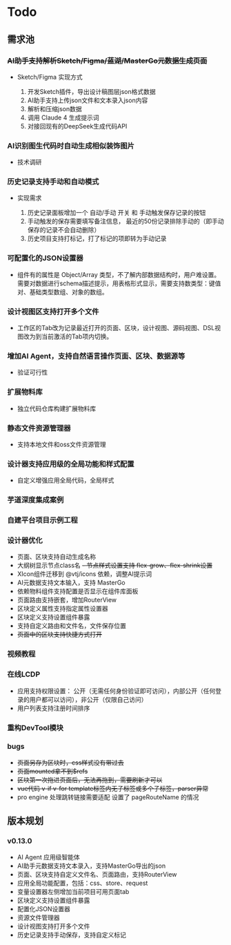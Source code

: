# Todo

## 需求池

### ~~AI助手支持解析Sketch/Figma/蓝湖/MasterGo元数据生成页面~~

- Sketch/Figma 实现方式

  1. 开发Sketch插件，导出设计稿图层json格式数据
  1. AI助手支持上传json文件和文本录入json内容
  1. 解析和压缩json数据
  1. 调用 Claude 4 生成提示词
  1. 对接回现有的DeepSeek生成代码API

### AI识别图生代码时自动生成相似装饰图片

- 技术调研

### 历史记录支持手动和自动模式

- 实现需求

  1. 历史记录面板增加一个 自动/手动 开关 和 手动触发保存记录的按钮
  1. 手动触发的保存需要填写备注信息， 最近的50份记录排除手动的（即手动保存的记录不会自动删除）
  1. 历史项目支持打标记，打了标记的项即转为手动记录

### 可配置化的JSON设置器

- 组件有的属性是 Object/Array 类型，不了解内部数据结构时，用户难设置。需要对数据进行schema描述提示，用表格形式显示，需要支持数类型：键值对、基础类型数组、对象的数组。

### 设计视图区支持打开多个文件

- 工作区的Tab改为记录最近打开的页面、区块，设计视图、源码视图、DSL视图改为到当前激活的Tab项内切换。

### 增加AI Agent，支持自然语言操作页面、区块、数据源等

- 验证可行性

### 扩展物料库

- 独立代码仓库构建扩展物料库

### 静态文件资源管理器

- 支持本地文件和oss文件资源管理

### 设计器支持应用级的全局功能和样式配置

- 自定义增强应用全局代码，全局样式

### 芋道深度集成案例

### 自建平台项目示例工程

### 设计器优化

- 页面、区块支持自动生成名称
- 大纲树显示节点class名
  ~~- 节点样式设置支持 flex-grow、flex-shrink设置~~
- XIcon组件迁移到 @vtj/icons 依赖，调整AI提示词
- AI元数据支持文本输入，支持 MasterGo
- 依赖物料组件支持配置是否显示在组件库面板
- 页面路由支持嵌套，增加RouterView
- 区块定义属性支持指定属性设置器
- 区块定义支持设置组件暴露
- 支持自定义路由和文件名，文件保存位置
- ~~页面中的区块支持快捷方式打开~~

### 视频教程

### 在线LCDP

- 应用支持权限设置： 公开（无需任何身份验证即可访问），内部公开（任何登录的用户都可以访问），非公开（仅限自己访问）
- 用户列表支持注册时间排序

### 重构DevTool模块

### bugs

- ~~页面另存为区块时，css样式没有带过去~~
- ~~页面mounted拿不到$refs~~
- ~~区块第一次拖进页面后，无法再拖到，需要刷新才可以~~
- ~~vue代码 v-if v-for template标签内无子标签或多个子标签，parser异常~~
- pro engine 处理跳转链接需要适配 设置了 pageRouteName 的情况

## 版本规划

### v0.13.0

- AI Agent 应用级智能体
- AI助手元数据支持文本录入，支持MasterGo导出的json
- 页面、区块支持自定义文件名、页面路由，支持RouterView
- 应用全局功能配置，包括：css、store、request
- 变量设置器左侧增加当前项目可用页面tab
- 区块定义支持设置组件暴露
- 配置化JSON设置器
- 资源文件管理器
- 设计视图支持打开多个文件
- 历史记录支持手动保存，支持自定义标记
